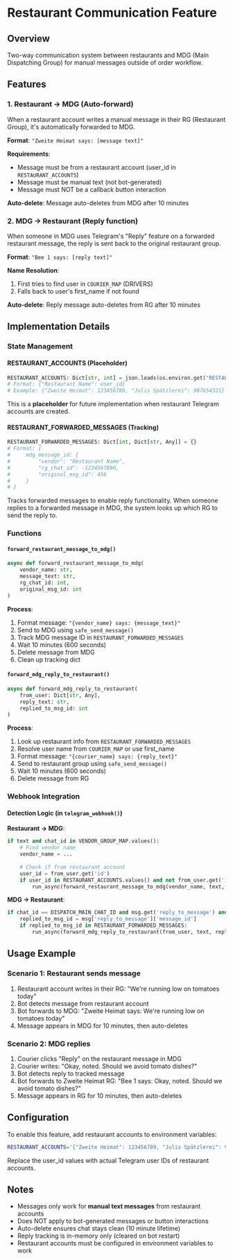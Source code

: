 # Restaurant Communication Feature

## Overview
Two-way communication system between restaurants and MDG (Main Dispatching Group) for manual messages outside of order workflow.

## Features

### 1. Restaurant → MDG (Auto-forward)
When a restaurant account writes a manual message in their RG (Restaurant Group), it's automatically forwarded to MDG.

**Format**: `"Zweite Heimat says: [message text]"`

**Requirements**:
- Message must be from a restaurant account (user_id in `RESTAURANT_ACCOUNTS`)
- Message must be manual text (not bot-generated)
- Message must NOT be a callback button interaction

**Auto-delete**: Message auto-deletes from MDG after 10 minutes

### 2. MDG → Restaurant (Reply function)
When someone in MDG uses Telegram's "Reply" feature on a forwarded restaurant message, the reply is sent back to the original restaurant group.

**Format**: `"Bee 1 says: [reply text]"`

**Name Resolution**:
1. First tries to find user in `COURIER_MAP` (DRIVERS)
2. Falls back to user's first_name if not found

**Auto-delete**: Reply message auto-deletes from RG after 10 minutes

## Implementation Details

### State Management

#### RESTAURANT_ACCOUNTS (Placeholder)
```python
RESTAURANT_ACCOUNTS: Dict[str, int] = json.loads(os.environ.get("RESTAURANT_ACCOUNTS", "{}"))
# Format: {"Restaurant Name": user_id}
# Example: {"Zweite Heimat": 123456789, "Julis Spätzlerei": 987654321}
```

This is a **placeholder** for future implementation when restaurant Telegram accounts are created.

#### RESTAURANT_FORWARDED_MESSAGES (Tracking)
```python
RESTAURANT_FORWARDED_MESSAGES: Dict[int, Dict[str, Any]] = {}
# Format: {
#     mdg_message_id: {
#         "vendor": "Restaurant Name",
#         "rg_chat_id": -1234567890,
#         "original_msg_id": 456
#     }
# }
```

Tracks forwarded messages to enable reply functionality. When someone replies to a forwarded message in MDG, the system looks up which RG to send the reply to.

### Functions

#### `forward_restaurant_message_to_mdg()`
```python
async def forward_restaurant_message_to_mdg(
    vendor_name: str,
    message_text: str,
    rg_chat_id: int,
    original_msg_id: int
)
```

**Process**:
1. Format message: `"{vendor_name} says: {message_text}"`
2. Send to MDG using `safe_send_message()`
3. Track MDG message ID in `RESTAURANT_FORWARDED_MESSAGES`
4. Wait 10 minutes (600 seconds)
5. Delete message from MDG
6. Clean up tracking dict

#### `forward_mdg_reply_to_restaurant()`
```python
async def forward_mdg_reply_to_restaurant(
    from_user: Dict[str, Any],
    reply_text: str,
    replied_to_msg_id: int
)
```

**Process**:
1. Look up restaurant info from `RESTAURANT_FORWARDED_MESSAGES`
2. Resolve user name from `COURIER_MAP` or use first_name
3. Format message: `"{courier_name} says: {reply_text}"`
4. Send to restaurant group using `safe_send_message()`
5. Wait 10 minutes (600 seconds)
6. Delete message from RG

### Webhook Integration

#### Detection Logic (in `telegram_webhook()`)

**Restaurant → MDG**:
```python
if text and chat_id in VENDOR_GROUP_MAP.values():
    # Find vendor name
    vendor_name = ...
    
    # Check if from restaurant account
    user_id = from_user.get('id')
    if user_id in RESTAURANT_ACCOUNTS.values() and not from_user.get('is_bot', False):
        run_async(forward_restaurant_message_to_mdg(vendor_name, text, chat_id, msg.get('message_id')))
```

**MDG → Restaurant**:
```python
if chat_id == DISPATCH_MAIN_CHAT_ID and msg.get('reply_to_message') and text:
    replied_to_msg_id = msg['reply_to_message']['message_id']
    if replied_to_msg_id in RESTAURANT_FORWARDED_MESSAGES:
        run_async(forward_mdg_reply_to_restaurant(from_user, text, replied_to_msg_id))
```

## Usage Example

### Scenario 1: Restaurant sends message
1. Restaurant account writes in their RG: "We're running low on tomatoes today"
2. Bot detects message from restaurant account
3. Bot forwards to MDG: "Zweite Heimat says: We're running low on tomatoes today"
4. Message appears in MDG for 10 minutes, then auto-deletes

### Scenario 2: MDG replies
1. Courier clicks "Reply" on the restaurant message in MDG
2. Courier writes: "Okay, noted. Should we avoid tomato dishes?"
3. Bot detects reply to tracked message
4. Bot forwards to Zweite Heimat RG: "Bee 1 says: Okay, noted. Should we avoid tomato dishes?"
5. Message appears in RG for 10 minutes, then auto-deletes

## Configuration

To enable this feature, add restaurant accounts to environment variables:

```bash
RESTAURANT_ACCOUNTS='{"Zweite Heimat": 123456789, "Julis Spätzlerei": 987654321}'
```

Replace the user_id values with actual Telegram user IDs of restaurant accounts.

## Notes

- Messages only work for **manual text messages** from restaurant accounts
- Does NOT apply to bot-generated messages or button interactions
- Auto-delete ensures chat stays clean (10 minute lifetime)
- Reply tracking is in-memory only (cleared on bot restart)
- Restaurant accounts must be configured in environment variables to work
